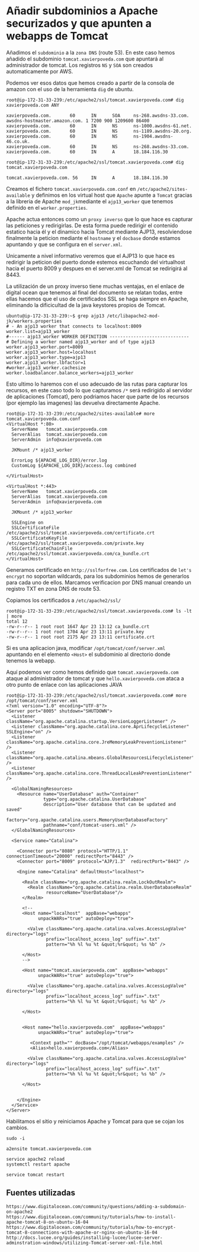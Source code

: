 
Añadir subdominios a Apache securizados y que apunten a webapps de Tomcat
=========================================================================

Añadimos el `subdominio` a la `zona DNS` (route 53).
En este caso hemos añadido el subdominio `tomcat.xavierpoveda.com` que apuntará al administrador de tomcat.
Los registros `NS` y `SOA` son creados automaticamente por AWS.

Podemos ver esos datos que hemos creado a partir de la consola de amazon con el uso de la herramienta `dig` de ubuntu.

```
root@ip-172-31-33-239:/etc/apache2/ssl/tomcat.xavierpoveda.com# dig xavierpoveda.com ANY

xavierpoveda.com.       60      IN      SOA     ns-268.awsdns-33.com. awsdns-hostmaster.amazon.com. 1 7200 900 1209600 86400
xavierpoveda.com.       60      IN      NS      ns-1000.awsdns-61.net.
xavierpoveda.com.       60      IN      NS      ns-1189.awsdns-20.org.
xavierpoveda.com.       60      IN      NS      ns-1904.awsdns-46.co.uk.
xavierpoveda.com.       60      IN      NS      ns-268.awsdns-33.com.
xavierpoveda.com.       60      IN      A       18.184.116.30
```
```
root@ip-172-31-33-239:/etc/apache2/ssl/tomcat.xavierpoveda.com# dig tomcat.xavierpoveda.com

tomcat.xavierpoveda.com. 56     IN      A       18.184.116.30
```

Creamos el fichero `tomcat.xavierpoveda.com.conf` en `/etc/apache2/sites-available` y definimos en los virtual host que `Apache` apunte a `Tomcat` gracias a la libreria de Apache `mod_jk`mediante el `ajp13_worker` que tenemos definido en el `worker.properties`.

Apache actua entonces como un `proxy inverso` que lo que hace es capturar las peticiones y redirigirlas. 
De esta forma puede redirigir el contenido estatico hacia él y el dinamico hacia Tomcat mediante AJP13, resolviendose finalmente la 
peticion mediante el `hostname` y el `docbase` donde estamos apuntando y que se configura en el `server.xml`.

Unicamente a nivel informativo veremos que el AJP13 lo que hace es redirigir la peticion del puerto donde estemos escuchando del virtualhost hacia el puerto 8009 y despues en el server.xml de Tomcat se redirigirá al 8443.

La utilización de un proxy inverso tiene muchas ventajas, en el enlace de digital ocean que tenemos al final del documento se relatan todas, entre ellas hacemos que el  uso de certificados SSL se haga siempre en Apache, eliminando la dificicultad de la java keystores propios de Tomcat.
```
ubuntu@ip-172-31-33-239:~$ grep ajp13 /etc/libapache2-mod-jk/workers.properties
# - An ajp13 worker that connects to localhost:8009
worker.list=ajp13_worker
#------ ajp13_worker WORKER DEFINITION ------------------------------
# Defining a worker named ajp13_worker and of type ajp13
worker.ajp13_worker.port=8009
worker.ajp13_worker.host=localhost
worker.ajp13_worker.type=ajp13
worker.ajp13_worker.lbfactor=1
#worker.ajp13_worker.cachesize
worker.loadbalancer.balance_workers=ajp13_worker
```

Esto ultimo lo haremos con el uso adecuado de las rutas para capturar los recursos, en este caso todo lo que capturamos `/*` será redirigido al servidor de aplicaciones (Tomcat), pero podriamos hacer que parte de los recursos (por ejemplo las imagenes) las devuelva directamente Apache.
```
root@ip-172-31-33-239:/etc/apache2/sites-available# more tomcat.xavierpoveda.com.conf
<VirtualHost *:80>
  ServerName   tomcat.xavierpoveda.com
  ServerAlias  tomcat.xavierpoveda.com
  ServerAdmin  info@xavierpoveda.com

  JKMount /* ajp13_worker

  ErrorLog ${APACHE_LOG_DIR}/error.log
  CustomLog ${APACHE_LOG_DIR}/access.log combined

</VirtualHost>

<VirtualHost *:443>
  ServerName   tomcat.xavierpoveda.com
  ServerAlias  tomcat.xavierpoveda.com
  ServerAdmin  info@xavierpoveda.com

  JKMount /* ajp13_worker

  SSLEngine on
  SSLCertificateFile      /etc/apache2/ssl/tomcat.xavierpoveda.com/certificate.crt
  SSLCertificateKeyFile   /etc/apache2/ssl/tomcat.xavierpoveda.com/private.key
  SSLCertificateChainFile /etc/apache2/ssl/tomcat.xavierpoveda.com/ca_bundle.crt
</VirtualHost>
```

Generamos certificado en `http://sslforfree.com`. Los certificados de `let's encrypt` no soportan wildcards, para los subdominios
hemos de generarlos para cada uno de ellos. Marcamos verificacion por DNS manual creando un registro TXT en zona DNS de route 53.

Copiamos los certificados a `/etc/apache2/ssl/`
```
root@ip-172-31-33-239:/etc/apache2/ssl/tomcat.xavierpoveda.com# ls -lt | more
total 12
-rw-r--r-- 1 root root 1647 Apr 23 13:12 ca_bundle.crt
-rw-r--r-- 1 root root 1704 Apr 23 13:11 private.key
-rw-r--r-- 1 root root 2175 Apr 23 13:11 certificate.crt
```

Si es una aplicacion java, modificar `/opt/tomcat/conf/server.xml` apuntando en el elemento `<Host>` el subdominio al directorio donde tenemos la webapp.

Aquí podemos ver como hemos definido que `tomcat.xavierpoveda.com` ataque al administrador de tomcat y que `hello.xavierpoveda.com` ataca a otro punto de enlace con las aplicaciones JAVA
```
root@ip-172-31-33-239:/etc/apache2/ssl/tomcat.xavierpoveda.com# more /opt/tomcat/conf/server.xml
<?xml version="1.0" encoding="UTF-8"?>
<Server port="8005" shutdown="SHUTDOWN">
  <Listener className="org.apache.catalina.startup.VersionLoggerListener" />
  <Listener className="org.apache.catalina.core.AprLifecycleListener" SSLEngine="on" />
  <Listener className="org.apache.catalina.core.JreMemoryLeakPreventionListener" />
  <Listener className="org.apache.catalina.mbeans.GlobalResourcesLifecycleListener" />
  <Listener className="org.apache.catalina.core.ThreadLocalLeakPreventionListener" />

  <GlobalNamingResources>
    <Resource name="UserDatabase" auth="Container"
              type="org.apache.catalina.UserDatabase"
              description="User database that can be updated and saved"
              factory="org.apache.catalina.users.MemoryUserDatabaseFactory"
              pathname="conf/tomcat-users.xml" />
  </GlobalNamingResources>

  <Service name="Catalina">

    <Connector port="8080" protocol="HTTP/1.1" connectionTimeout="20000" redirectPort="8443" />
    <Connector port="8009" protocol="AJP/1.3"  redirectPort="8443" />

    <Engine name="Catalina" defaultHost="localhost">

      <Realm className="org.apache.catalina.realm.LockOutRealm">
        <Realm className="org.apache.catalina.realm.UserDatabaseRealm"
               resourceName="UserDatabase"/>
      </Realm>

      <!--
      <Host name="localhost"  appBase="webapps"
            unpackWARs="true" autoDeploy="true">

        <Valve className="org.apache.catalina.valves.AccessLogValve" directory="logs"
               prefix="localhost_access_log" suffix=".txt"
               pattern="%h %l %u %t &quot;%r&quot; %s %b" />

      </Host>
      -->

      <Host name="tomcat.xavierpoveda.com"  appBase="webapps"
            unpackWARs="true" autoDeploy="true">

        <Valve className="org.apache.catalina.valves.AccessLogValve" directory="logs"
               prefix="localhost_access_log" suffix=".txt"
               pattern="%h %l %u %t &quot;%r&quot; %s %b" />

      </Host>


      <Host name="hello.xavierpoveda.com"  appBase="webapps"
            unpackWARs="true" autoDeploy="true">

         <Context path="" docBase="/opt/tomcat/webapps/examples" />
         <Alias>hello.xavierpoveda.com</Alias>

        <Valve className="org.apache.catalina.valves.AccessLogValve" directory="logs"
               prefix="localhost_access_log" suffix=".txt"
               pattern="%h %l %u %t &quot;%r&quot; %s %b" />

      </Host>


    </Engine>
  </Service>
</Server>
```

Habilitamos el sitio y reiniciamos Apache y Tomcat para que se cojan los cambios.
```
sudo -i

a2ensite tomcat.xavierpoveda.com

service apache2 reload
systemctl restart apache

service tomcat restart
```


Fuentes utilizadas
-------------------

```
https://www.digitalocean.com/community/questions/adding-a-subdomain-on-apache2
https://www.digitalocean.com/community/tutorials/how-to-install-apache-tomcat-8-on-ubuntu-16-04
https://www.digitalocean.com/community/tutorials/how-to-encrypt-tomcat-8-connections-with-apache-or-nginx-on-ubuntu-16-04
http://docs.lucee.org/guides/installing-lucee/lucee-server-adminstration-windows/utilizing-Tomcat-server-xml-file.html
```
